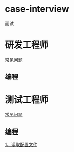 # case-interview
面试

# 研发工程师
[常见问题](/software-engineer/question.txt)
## 编程

# 测试工程师
[常见问题](/QA-engineer/question.txt)

## [编程](./QA-engineer/program)
  [1，读取配置文件](./QA-engineer/program/get-conf)
